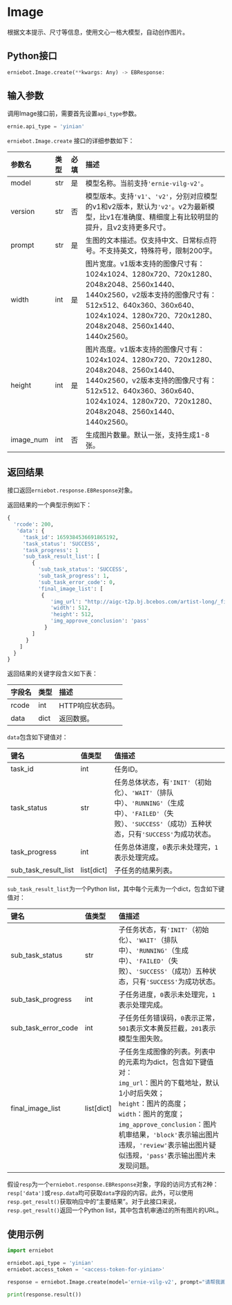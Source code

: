 # Image

根据文本提示、尺寸等信息，使用文心一格大模型，自动创作图片。

## Python接口

```{.py .copy}
erniebot.Image.create(**kwargs: Any) -> EBResponse:
```

## 输入参数

调用Image接口前，需要首先设置`api_type`参数。

```{.py .copy}
ernie.api_type = 'yinian'
```

`erniebot.Image.create` 接口的详细参数如下：

| 参数名 | 类型 | 必填 | 描述 |
| :----- | :----- | :----- | :----- |
| model | str  | 是 | 模型名称。当前支持`'ernie-vilg-v2'`。|
| version | str | 否 | 模型版本。支持`'v1'`、`'v2'`，分别对应模型的v1和v2版本，默认为`'v2'`。v2为最新模型，比v1在准确度、精细度上有比较明显的提升，且v2支持更多尺寸。 |
| prompt | str | 是 | 生图的文本描述。仅支持中文、日常标点符号。不支持英文，特殊符号，限制200字。 |
| width | int | 是 | 图片宽度。v1版本支持的图像尺寸有：1024x1024、1280x720、720x1280、2048x2048、2560x1440、1440x2560，v2版本支持的图像尺寸有：512x512、640x360、360x640、1024x1024、1280x720、720x1280、2048x2048、2560x1440、1440x2560。 |
| height | int | 是 | 图片高度。v1版本支持的图像尺寸有：1024x1024、1280x720、720x1280、2048x2048、2560x1440、1440x2560，v2版本支持的图像尺寸有：512x512、640x360、360x640、1024x1024、1280x720、720x1280、2048x2048、2560x1440、1440x2560。 |
| image_num | int | 否 | 生成图片数量。默认一张，支持生成1-8张。 |

## 返回结果

接口返回`erniebot.response.EBResponse`对象。

返回结果的一个典型示例如下：

```python
{
  'rcode': 200,
   'data': {
     'task_id': 1659384536691865192,
     'task_status': 'SUCCESS',
     'task_progress': 1
     'sub_task_result_list': [
        {
          'sub_task_status': 'SUCCESS',
          'sub_task_progress': 1,
          'sub_task_error_code': 0,
          'final_image_list': [
           {  
              'img_url': "http://aigc-t2p.bj.bcebos.com/artist-long/_final.png?02d252c87b91ed3b2f6327db0",
              'width': 512,
              'height': 512,
              'img_approve_conclusion': 'pass'
            }
        ]
      }
    ]
  }
}
```

返回结果的关键字段含义如下表：

| 字段名 | 类型 | 描述  |
| :--- | :---- | :---- |
| rcode | int | HTTP响应状态码。 |
| data | dict | 返回数据。 |

`data`包含如下键值对：

| 键名  | 值类型 | 值描述  |
| :--- | :---- | :---- |
| task_id | int | 任务ID。 |
| task_status | str | 任务总体状态，有`'INIT'`（初始化）、`'WAIT'`（排队中）、`'RUNNING'`（生成中）、`'FAILED'`（失败）、`'SUCCESS'`（成功）五种状态，只有`'SUCCESS'`为成功状态。 |
| task_progress | int | 任务总体进度，`0`表示未处理完，`1`表示处理完成。 |
| sub_task_result_list | list[dict] | 子任务的结果列表。 |

`sub_task_result_list`为一个Python list，其中每个元素为一个dict，包含如下键值对：

| 键名  | 值类型 | 值描述  |
| :--- | :---- | :---- |
| sub_task_status | str | 子任务状态，有`'INIT'`（初始化）、`'WAIT'`（排队中）、`'RUNNING'`（生成中）、`'FAILED'`（失败）、`'SUCCESS'`（成功）五种状态，只有`'SUCCESS'`为成功状态。 |
| sub_task_progress | int | 子任务进度，`0`表示未处理完，`1`表示处理完成。 |
| sub_task_error_code | int | 子任务任务错误码，`0`表示正常，`501`表示文本黄反拦截，`201`表示模型生图失败。 |
| final_image_list | list[dict] | 子任务生成图像的列表。列表中的元素均为dict，包含如下键值对： <br>`img_url`：图片的下载地址，默认1小时后失效； <br>`height`：图片的高度； <br>`width`：图片的宽度； <br>`img_approve_conclusion`：图片机审结果，`'block'`表示输出图片违规，`'review'`表示输出图片疑似违规，`'pass'`表示输出图片未发现问题。 |

假设`resp`为一个`erniebot.response.EBResponse`对象，字段的访问方式有2种：`resp['data']`或`resp.data`均可获取`data`字段的内容。此外，可以使用`resp.get_result()`获取响应中的“主要结果”。对于此接口来说，`resp.get_result()`返回一个Python list，其中包含机审通过的所有图片的URL。

## 使用示例

```{.py .copy}
import erniebot

erniebot.api_type = 'yinian'
erniebot.access_token = '<access-token-for-yinian>'

response = erniebot.Image.create(model='ernie-vilg-v2', prompt="请帮我画一只可爱的大猫咪", width=512, height=512, version='v2', image_num=1)

print(response.result())
```
